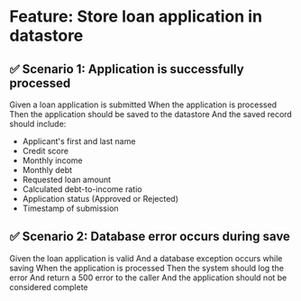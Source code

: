 # Feature: Store loan application in datastore

## ✅ Scenario 1: Application is successfully processed

Given a loan application is submitted
When the application is processed
Then the application should be saved to the datastore
And the saved record should include:

- Applicant's first and last name
- Credit score
- Monthly income
- Monthly debt
- Requested loan amount
- Calculated debt-to-income ratio
- Application status (Approved or Rejected)
- Timestamp of submission

## ✅ Scenario 2: Database error occurs during save

Given the loan application is valid
And a database exception occurs while saving
When the application is processed
Then the system should log the error
And return a 500 error to the caller
And the application should not be considered complete
